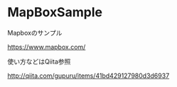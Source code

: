 # MapBoxSample

Mapboxのサンプル

https://www.mapbox.com/

使い方などはQiita参照

http://qiita.com/gupuru/items/41bd429127980d3d6937
